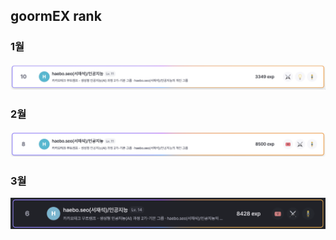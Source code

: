 ## goormEX rank
### 1월
![1월 랭킹](https://github.com/100-hours-a-week/2-kb-heabo/blob/main/goormEXP/month_1.png)<br/>
### 2월
![2월 랭킹](https://github.com/100-hours-a-week/2-kb-heabo/blob/main/goormEXP/month_2.png)<br/>
### 3월 
![3월 랭킹](https://github.com/100-hours-a-week/2-kb-heabo/blob/main/goormEXP/month_3.png)<br/>